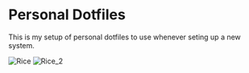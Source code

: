 # Personal Dotfiles
This is my setup of personal dotfiles to use whenever seting up a new system.

![Rice](https://user-images.githubusercontent.com/29613297/169657718-677acee4-5d92-44c7-84bc-7ba1755d378e.png)
![Rice_2](https://user-images.githubusercontent.com/29613297/169657721-b2ec3e77-f71a-4391-aa1d-cb3f2543d64e.png)
